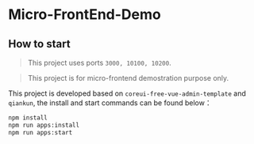 # Micro-FrontEnd-Demo

## How to start

> This project uses ports `3000, 10100, 10200`.

> This project is for micro-frontend demostration purpose only.

This project is developed based on `coreui-free-vue-admin-template` and `qiankun`, the install and start commands can be found below：

```bash
npm install
npm run apps:install
npm run apps:start
```
